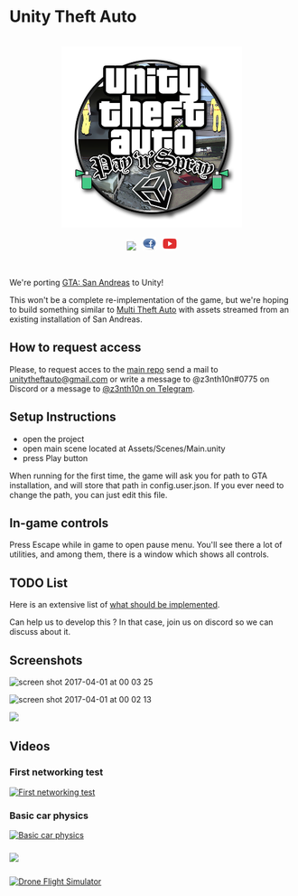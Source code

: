 
# Unity Theft Auto

<br>

<div align="center">

<img src="Media/logo_512px.png" width="320" height="320">

<br>

<a href="https://discord.gg/ju2qDtM"> <img src="https://img.shields.io/discord/479096180601782274.svg"></a> &nbsp; <a href="https://fb.me/UnityTheftAuto"> <img src="Media/facebook.png"></a> &nbsp; <a href="https://www.youtube.com/channel/UCLZpgPfUm5aNh-nFV-YzgRQ"> <img src="Media/youtube.png"> </a>

</div>

<br>

We're porting [GTA: San 
Andreas](http://www.rockstargames.com/sanandreas/) to Unity!

This won't be a complete re-implementation of the game, but we're hoping 
to build something similar to [Multi Theft Auto](http://www.mtasa.com/) 
with assets streamed from an existing installation of San Andreas.

## How to request access

Please, to request acces to the [main repo](https://gitlab.com/uta-gi/uta-pns) send a mail to <a href="mailto:unitytheftauto@gmail.com">unitytheftauto@gmail.com</a> or write a message to @z3nth10n#0775 on Discord or a message to [@z3nth10n on Telegram](https://t.me/z3nth10n).

## Setup Instructions

- open the project
- open main scene located at Assets/Scenes/Main.unity
- press Play button

When running for the first time, the game will ask you for path to GTA 
installation, and will store that path in config.user.json. If you ever 
need to change the path, you can just edit this file.


## In-game controls

Press Escape while in game to open pause menu. You'll see there a lot of 
utilities, and among them, there is a window which shows all controls.

## TODO List

Here is an extensive list of [what should be 
implemented](/Docs/TODO.md).

Can help us to develop this ? In that case, join us on discord so we can 
discuss about it.

## Screenshots

![screen shot 2017-04-01 at 00 03 
25](https://cloud.githubusercontent.com/assets/557828/24571348/d964f098-1670-11e7-8759-0160dbf5bcb5.png)

![screen shot 2017-04-01 at 00 02 
13](https://cloud.githubusercontent.com/assets/557828/24571349/d96b7c24-1670-11e7-997d-ae15913481f8.png)

![](https://i.imgur.com/HX978mr.png)

## Videos

### First networking test

[![First networking 
test](http://files.facepunch.com/ziks/2015/April/12/vidthumb1.png)](http://files.facepunch.com/ziks/2015/April/12/2015-04-12-2011-02.mp4)

### Basic car physics

[![Basic car 
physics](http://files.facepunch.com/ziks/2015/April/12/vidthumb2.png)](http://files.facepunch.com/layla/2015/April/06/2015-04-06_04-32-12.mp4)

###

[![](http://img.youtube.com/vi/4DpdcawFjG4/0.jpg)](https://www.youtube.com/watch?v=4DpdcawFjG4)

###

[![Drone Flight 
Simulator](http://img.youtube.com/vi/xUAy7KBpkOs/maxresdefault.jpg)](https://www.youtube.com/watch?v=xUAy7KBpkOs)


